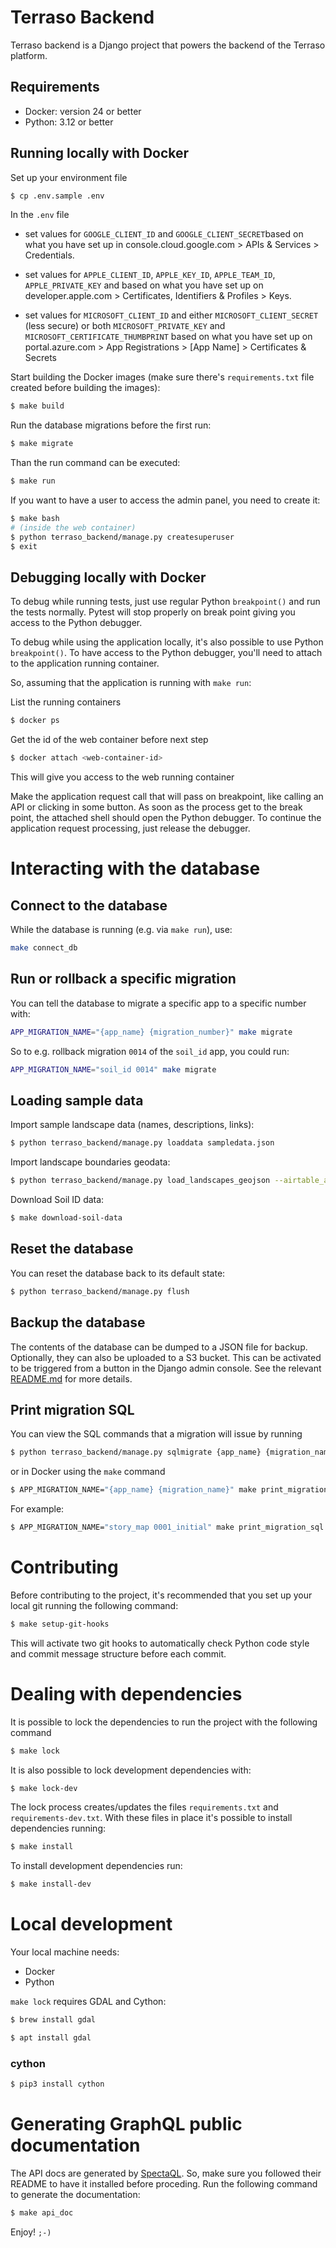 # Terraso Backend

Terraso backend is a Django project that powers the backend of the Terraso
platform.

## Requirements

-   Docker: version 24 or better
-   Python: 3.12 or better

## Running locally with Docker

Set up your environment file

```sh
$ cp .env.sample .env
```

In the `.env` file

-   set values for `GOOGLE_CLIENT_ID` and `GOOGLE_CLIENT_SECRET`based on what you have set up in console.cloud.google.com > APIs & Services > Credentials.

-   set values for `APPLE_CLIENT_ID`, `APPLE_KEY_ID`, `APPLE_TEAM_ID`, `APPLE_PRIVATE_KEY` and based on what you have set up on developer.apple.com > Certificates, Identifiers & Profiles > Keys.

-   set values for `MICROSOFT_CLIENT_ID` and either `MICROSOFT_CLIENT_SECRET` (less secure) or both `MICROSOFT_PRIVATE_KEY` and `MICROSOFT_CERTIFICATE_THUMBPRINT` based on what you have set up on portal.azure.com > App Registrations > [App Name] > Certificates & Secrets

Start building the Docker images (make sure there's `requirements.txt`
file created before building the images):

```sh
$ make build
```

Run the database migrations before the first run:

```sh
$ make migrate
```

Than the run command can be executed:

```sh
$ make run
```

If you want to have a user to access the admin panel, you need to create
it:

```sh
$ make bash
# (inside the web container)
$ python terraso_backend/manage.py createsuperuser
$ exit
```

## Debugging locally with Docker

To debug while running tests, just use regular Python `breakpoint()` and
run the tests normally. Pytest will stop properly on break point giving
you access to the Python debugger.

To debug while using the application locally, it's also possible to use
Python `breakpoint()`. To have access to the Python debugger, you'll
need to attach to the application running container.

So, assuming that the application is running with `make run`:

List the running containers

```sh
$ docker ps
```

Get the id of the web container before next step

```sh
$ docker attach <web-container-id>
```

This will give you access to the web running container

Make the application request call that will pass on breakpoint, like
calling an API or clicking in some button. As soon as the process get to
the break point, the attached shell should open the Python debugger. To
continue the application request processing, just release the debugger.

# Interacting with the database

## Connect to the database

While the database is running (e.g. via `make run`), use:

```sh
make connect_db
```

## Run or rollback a specific migration

You can tell the database to migrate a specific app to a specific number with:

```sh
APP_MIGRATION_NAME="{app_name} {migration_number}" make migrate
```

So to e.g. rollback migration `0014` of the `soil_id` app, you could run:

```sh
APP_MIGRATION_NAME="soil_id 0014" make migrate
```

## Loading sample data

Import sample landscape data (names, descriptions, links):

```sh
$ python terraso_backend/manage.py loaddata sampledata.json
```

Import landscape boundaries geodata:

```sh
$ python terraso_backend/manage.py load_landscapes_geojson --airtable_api_key xxxxx
```

Download Soil ID data:

```sh
$ make download-soil-data
```

## Reset the database

You can reset the database back to its default state:

```sh
$ python terraso_backend/manage.py flush
```

## Backup the database

The contents of the database can be dumped to a JSON file for backup. Optionally, they can also be uploaded to a S3 bucket. This can be activated to be triggered from a button in the Django admin console. See the relevant [README.md](terraso_backend/apps/core/management/README.md) for more details.

## Print migration SQL

You can view the SQL commands that a migration will issue by running

```sh
$ python terraso_backend/manage.py sqlmigrate {app_name} {migration_name}
```

or in Docker using the `make` command

```sh
$ APP_MIGRATION_NAME="{app_name} {migration_name}" make print_migration_sql
```

For example:

```sh
$ APP_MIGRATION_NAME="story_map 0001_initial" make print_migration_sql
```

# Contributing

Before contributing to the project, it's recommended that you set up
your local git running the following command:

```sh
$ make setup-git-hooks
```

This will activate two git hooks to automatically check Python code
style and commit message structure before each commit.

# Dealing with dependencies

It is possible to lock the dependencies to run the project with the
following command

```sh
$ make lock
```

It is also possible to lock development dependencies with:

```sh
$ make lock-dev
```

The lock process creates/updates the files `requirements.txt` and
`requirements-dev.txt`. With these files in place it's possible to
install dependencies running:

```sh
$ make install
```

To install development dependencies run:

```sh
$ make install-dev
```

# Local development

Your local machine needs:

-   Docker
-   Python

`make lock` requires GDAL and Cython:

```sh
$ brew install gdal
```

```sh
$ apt install gdal
```

### cython

```sh
$ pip3 install cython
```

# Generating GraphQL public documentation

The API docs are generated by
[SpectaQL](https://github.com/anvilco/spectaql). So, make sure you
followed their README to have it installed before proceding. Run the
following command to generate the documentation:

```sh
$ make api_doc
```

Enjoy! `;-)`
